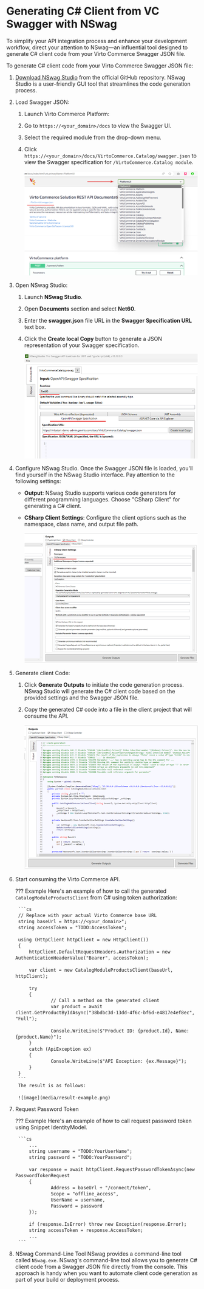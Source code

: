 # Generating C# Client from VC Swagger with NSwag

To simplify your API integration process and enhance your development workflow, direct your attention to NSwag—an influential tool designed to generate C# client code from your Virto Commerce Swagger JSON file.

To generate C# client code from your Virto Commerce Swagger JSON file:

1. [Download NSwag Studio](https://github.com/RicoSuter/NSwag/releases) from the official GitHub repository. NSwag Studio is a user-friendly GUI tool that streamlines the code generation process.
1. Load Swagger JSON:
    1. Launch Virto Commerce Platform:
    1. Go to `https://<your_domain>/docs` to view the Swagger UI.
    1. Select the required module from the drop-down menu.
    1. Click `https://<your_domain>/docs/VirtoCommerce.Catalog/swagger.json` to view the Swagger specification for `/VirtoCommerce.Catalog module`.

        ![Load swagger json](media/load-swagger-json.png)

1. Open NSwag Studio:
    1. Launch **NSwag Studio**. 
    1. Open **Documents** section and select **Net60**.
    1. Enter the **swagger.json** file URL in the **Swagger Specification URL** text box.
    1. Click the **Create local Copy** button to generate a JSON representation of your Swagger specification.

        ![open nswag studio](media/open-nswag-studio.png)

1. Configure NSwag Studio. Once the Swagger JSON file is loaded, you'll find yourself in the NSwag Studio interface. Pay attention to the following settings:
    * **Output**: NSwag Studio supports various code generators for different programming languages. Choose "CSharp Client" for generating a C# client.
    * **CSharp Client Settings**: Configure the client options such as the namespace, class name, and output file path.

        ![Configure nswag studio](media/configure-nswag-studio.png)

1. Generate client Code:
    1. Click **Generate Outputs** to initiate the code generation process. NSwag Studio will generate the C# client code based on the provided settings and the Swagger JSON file.
    1. Copy the generated C# code into a file in the client project that will consume the API.

        ![image](media/generate-client-code.png)

1. Start consuming the Virto Commerce API.

    ??? Example
        Here's an example of how to call the generated `CatalogModuleProductsClient` from C# using token authorization:

        ```cs
        // Replace with your actual Virto Commerce base URL
        string baseUrl = https://<your_domain>";
        string accessToken = "TODO:AccessToken";

        using (HttpClient httpClient = new HttpClient())
        {
            httpClient.DefaultRequestHeaders.Authorization = new AuthenticationHeaderValue("Bearer", accessToken);

            var client = new CatalogModuleProductsClient(baseUrl, httpClient);

            try
            {
                    // Call a method on the generated client
                    var product = await client.GetProductByIdAsync("38bdbc3d-13dd-4f6c-bf6d-e4817e4ef8ec", "Full");

                    Console.WriteLine($"Product ID: {product.Id}, Name: {product.Name}");
            }
            catch (ApiException ex)
            {
                    Console.WriteLine($"API Exception: {ex.Message}");
            }
        }
        ```
        The result is as follows:

        ![image](media/result-example.png)

1. Request Password Token 

    ??? Example
        Here's an example of how to call request password token using Snippet IdentityModel.

        ```cs
            ...
            string username = "TODO:YourUserName";
            string password = "TODO:YourPassword";

            var response = await httpClient.RequestPasswordTokenAsync(new PasswordTokenRequest
            {
                    Address = baseUrl + "/connect/token",
                    Scope = "offline_access",
                    UserName = username,
                    Password = password
            });

            if (response.IsError) throw new Exception(response.Error);
            string accessToken = response.AccessToken;
            ...
        ```

1. NSwag Command-Line Tool
NSwag provides a command-line tool called `NSwag.exe`. NSwag's command-line tool allows you to generate C# client code from a Swagger JSON file directly from the console. This approach is handy when you want to automate client code generation as part of your build or deployment process.

